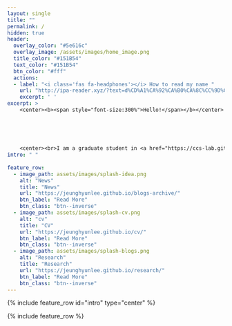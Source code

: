 ```yaml
--- 
layout: single
title: ""
permalink: /
hidden: true
header:
  overlay_color: "#5e616c"
  overlay_image: /assets/images/home_image.png
  title_color: "#151B54"
  text_color: "#151B54"
  btn_color: "#fff"
  actions:
  - label: "<i class='fas fa-headphones'></i> How to read my name "
    url: "http://ipa-reader.xyz/?text=d%CD%A1%CA%92%CA%B0%CA%8C%CC%9D%C5%8B%20hj%CA%8C%CC%9D%CC%86n&voice=Ivy"
    excerpt: ' '
excerpt: >
    <center><b><span style="font-size:300%">Hello!</span></b></center>  
    
    
    
    
    
    <center><br>I am a graduate student in <a href="https://ccs-lab.github.io/" style="color: black">Computatinal Clinical Science Lab</a> in <a href="https://en.snu.ac.kr/index.html" style="color: black">Seoul National University</a>. I study computational psychiatry and decision neuroscience. My research investigates how people make maladaptive decisions under stress. To this end, I aim to bridge clinical science with neuroscience and data science. <br /></center>     
intro: " "
  
feature_row:
  - image_path: assets/images/splash-idea.png
    alt: "News"
    title: "News"
    url: "https://jeunghyunlee.github.io/blogs-archive/"
    btn_label: "Read More"
    btn_class: "btn--inverse"
  - image_path: assets/images/splash-cv.png
    alt: "cv"
    title: "CV"
    url: "https://jeunghyunlee.github.io/cv/"
    btn_label: "Read More"
    btn_class: "btn--inverse"
  - image_path: assets/images/splash-blogs.png
    alt: "Research"
    title: "Research"
    url: "https://jeunghyunlee.github.io/research/"
    btn_label: "Read More"
    btn_class: "btn--inverse"
---
```


{% include feature_row id="intro" type="center" %}

{% include feature_row %}

